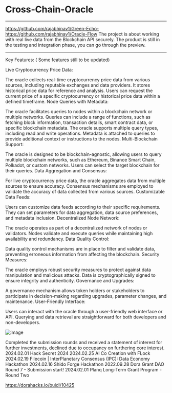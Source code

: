 # Cross-Chain-Oracle

****
https://github.com/rajabhinav1/Green-Echo-
https://github.com/rajabhinav1/Oracle-Flow
The project is about working with real live data from the Blockchain API securely. The product is still in the testing and integration phase, you can go through the preview.


****
Key Features: ( Some features still to be updated)

Live Cryptocurrency Price Data:

The oracle collects real-time cryptocurrency price data from various sources, including reputable exchanges and data providers. It stores historical price data for reference and analysis. Users can request the current price of a specific cryptocurrency or historical price data within a defined timeframe. Node Queries with Metadata:

The oracle facilitates queries to nodes within a blockchain network or multiple networks. Queries can include a range of functions, such as fetching block information, transaction details, smart contract data, or specific blockchain metadata. The oracle supports multiple query types, including read and write operations. Metadata is attached to queries to provide additional context or instructions to the nodes. Multi-Blockchain Support:

The oracle is designed to be blockchain-agnostic, allowing users to query multiple blockchain networks, such as Ethereum, Binance Smart Chain, Polkadot, or custom networks. Users can select the target blockchain for their queries. Data Aggregation and Consensus:

For live cryptocurrency price data, the oracle aggregates data from multiple sources to ensure accuracy. Consensus mechanisms are employed to validate the accuracy of data collected from various sources. Customizable Data Feeds:

Users can customize data feeds according to their specific requirements. They can set parameters for data aggregation, data source preferences, and metadata inclusion. Decentralized Node Network:

The oracle operates as part of a decentralized network of nodes or validators. Nodes validate and execute queries while maintaining high availability and redundancy. Data Quality Control:

Data quality control mechanisms are in place to filter and validate data, preventing erroneous information from affecting the blockchain. Security Measures:

The oracle employs robust security measures to protect against data manipulation and malicious attacks. Data is cryptographically signed to ensure integrity and authenticity. Governance and Upgrades:

A governance mechanism allows token holders or stakeholders to participate in decision-making regarding upgrades, parameter changes, and maintenance. User-Friendly Interface:

Users can interact with the oracle through a user-friendly web interface or API. Querying and data retrieval are straightforward for both developers and non-developers.

![image](https://github.com/rajabhinav1/Cross-Chain-Oracle/assets/27865950/00be7a0a-2a79-4d64-948f-79e5e41ec773)

Completed the submission rounds and received a statement of interest for further investments, declined due to occupancy on furthering core interest.
2024.02.01 Hack Secret 2024
2024.02.25 AI Co Creation with FLock
2024.02.19 Filecoin | InterPlanetary Consensus (IPC): Data Economy Hackathon
2024.02.16 Shido Forge Hackathon
2022.09.28 Dora Grant DAO Round 7 - Submission start!
2024.02.01 Planq Long-Term Grant Program - Round Two

https://dorahacks.io/buidl/10425




